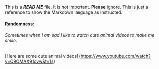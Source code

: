 This is a **_READ ME_** file. It is _not_ important. **Please** ignore.
This is just a reference to show the Markdown language as instructed.


#### Randomness:
###### Sometimes when I am sad I like to watch cute animal videos to make me smile.

[Here are some cute animal videos] (https://www.youtube.com/watch?v=C9OMAX91oyw&t=1s)

